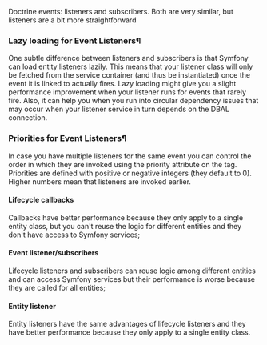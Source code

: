 Doctrine events: listeners and subscribers. Both are very similar, but listeners are a bit more straightforward

### Lazy loading for Event Listeners¶
One subtle difference between listeners and subscribers is that Symfony can load entity listeners lazily. This means that your listener class will only be fetched from the service container (and thus be instantiated) once the event it is linked to actually fires.
Lazy loading might give you a slight performance improvement when your listener runs for events that rarely fire. Also, it can help you when you run into circular dependency issues that may occur when your listener service in turn depends on the DBAL connection.

### Priorities for Event Listeners¶
In case you have multiple listeners for the same event you can control the order in which they are invoked using the priority attribute on the tag. Priorities are defined with positive or negative integers (they default to 0). Higher numbers mean that listeners are invoked earlier.


#### Lifecycle callbacks
Callbacks have better performance because they only apply to a single entity class, but you can't reuse the logic for different entities and they don't have access to Symfony services;

#### Event listener/subscribers
Lifecycle listeners and subscribers can reuse logic among different entities and can access Symfony services but their performance is worse because they are called for all entities;

#### Entity listener
Entity listeners have the same advantages of lifecycle listeners and they have better performance because they only apply to a single entity class.